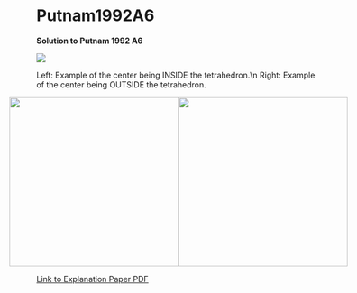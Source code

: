 # Putnam1992A6

**Solution to Putnam 1992 A6**

![](input.gif)

Left: Example of the center being INSIDE the tetrahedron.\n
Right: Example of the center being OUTSIDE the tetrahedron.
<div style="display: flex; justify-content: center;">
    <img src="inside.gif" width="300">
    <img src="outside.gif" width="300">
</div>


[Link to Explanation Paper PDF](https://github.com/DimitriChrysafis/Putnam1992A6/blob/main/ExplanationPaper.pdf)
